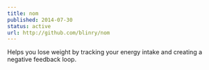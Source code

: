 ```yaml
---
title: nom
published: 2014-07-30
status: active
url: http://github.com/blinry/nom
---
```


Helps you lose weight by tracking your energy intake and creating a negative feedback loop.
